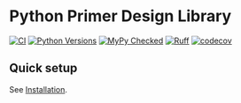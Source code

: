 # Python Primer Design Library

[![CI](https://github.com/fulcrumgenomics/prymer/actions/workflows/tests.yml/badge.svg?branch=main)](https://github.com/fulcrumgenomics/prymer/actions/workflows/tests.yml?query=branch%3Amain)
[![Python Versions](https://img.shields.io/badge/python-3.11_|_3.12-blue)](https://github.com/fulcrumgenomics/prymer)
[![MyPy Checked](http://www.mypy-lang.org/static/mypy_badge.svg)](http://mypy-lang.org/)
[![Ruff](https://img.shields.io/endpoint?url=https://raw.githubusercontent.com/astral-sh/ruff/main/assets/badge/v2.json)](https://docs.astral.sh/ruff/)
[![codecov](https://codecov.io/github/fulcrumgenomics/prymer/graph/badge.svg?token=wuTCpNGVaP)](https://codecov.io/github/fulcrumgenomics/prymer)

## Quick setup

See [Installation](docs/installation.md).


